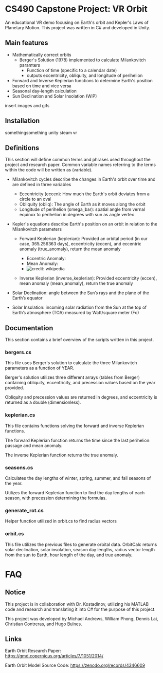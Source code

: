 # CS490 Capstone Project: VR Orbit
An educational VR demo focusing on Earth's orbit and Kepler's Laws of Planetary Motion. This project was written in C# and developed in Unity. 

## Main features
- Mathematically correct orbits
  - Berger's Solution (1978) implemented to calculate Milankovitch paramters
    - Function of time (specific to a calendar date)
    - outputs eccentricity, obliquity, and longitude of perihelion
- Forward and Inverse Keplerian functions to determine Earth's position based on time and vice versa
- Seasonal day-length calculation
- Sun Declination and Solar Insolation (WIP)

insert images and gifs

## Installation

somethingsomething unity steam vr 

## Definitions

This section will define common terms and phrases used throughout the project and research paper. Common variable names referring to the terms within the code will be written as (variable).

- Milankovitch cycles describe the changes in Earth's orbit over time and are defined in three variables
    - Eccentricity (eccen): How much the Earth's orbit deviates from a circle to an oval
    - Obliquity (obliq): The angle of Earth as it moves along the orbit
    - Longitude of perihelion (omega_bar): spatial angle from vernal equinox to perihelion in degrees with sun as angle vertex
 
- Kepler's equations describe Earth's position on an orbit in relation to the Milankovitch parameters
    - Forward Keplerian (keplerian): Provided an orbital period (in our case, 365.256363 days), eccentricity (eccen), and eccentric anomaly (true_anomaly), return the mean anomaly
      - Eccentric Anomaly:
      - Mean Anomaly:
      - ![credit: wikipedia](https://upload.wikimedia.org/wikipedia/commons/thumb/f/f1/Mean_anomaly_diagram.png/520px-Mean_anomaly_diagram.png])
     
    - Inverse Keplerian (inverse_keplerian): Provided eccentricity (eccen), mean anomaly (mean_anomaly), return the true anomaly
 
- Solar Declination: angle between the Sun’s rays and the plane of the Earth’s equator
- Solar Insolation: incoming solar radiation from the Sun at the top of Earth’s atmosphere (TOA) measured by Watt/square meter (Fo)


## Documentation
This section contains a brief overview of the scripts written in this project.

### bergers.cs

This file uses Berger's solution to calculate the three Milankovitch parameters as a function of YEAR. 

Berger's solution utilizes three different arrays (tables from Berger) containing obliquity, eccentricity, and precession values based on the year provided.

Obliquity and precession values are returned in degrees, and eccentricity is returned as a double (dimensionless).

### keplerian.cs

This file contains functions solving the forward and inverse Keplerian functions. 

The forward Keplerian function returns the time since the last perihelion passage and mean anomaly.

The inverse Keplerian function returns the true anomaly.

### seasons.cs

Calculates the day lengths of winter, spring, summer, and fall seasons of the year.

Utilizes the forward Keplerian function to find the day lengths of each season, with precession determining the formulas.

### generate_rot.cs

Helper function utilized in orbit.cs to find radius vectors

### orbit.cs

This file utilizes the previous files to generate orbital data. OrbitCalc returns solar declination, solar insolation, season day lengths, radius vector length from the sun to Earth, hour length of the day, and true anomaly.


# FAQ


## Notice
This project is in collaboration with Dr. Kostadinov, utilizing his MATLAB code and research and translating it into C# for the purpose of this project.

This project was developed by Michael Andrews, William Phong, Dennis Lai, Christian Contreras, and Hugo Bulnes. 


## Links
Earth Orbit Research Paper: https://gmd.copernicus.org/articles/7/1051/2014/

Earth Orbit Model Source Code: https://zenodo.org/records/4346609

